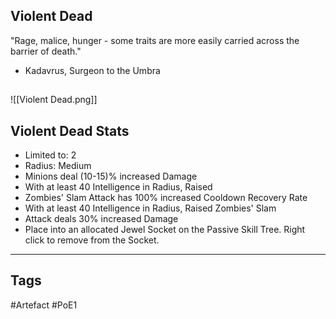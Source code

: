## Violent Dead
"Rage, malice, hunger - some traits are more easily carried across the barrier of death."
- Kadavrus, Surgeon to the Umbra
##
![[Violent Dead.png]]
## Violent Dead Stats
- Limited to: 2
- Radius: Medium
- Minions deal (10-15)% increased Damage
- With at least 40 Intelligence in Radius, Raised
- Zombies' Slam Attack has 100% increased Cooldown Recovery Rate
- With at least 40 Intelligence in Radius, Raised Zombies' Slam
- Attack deals 30% increased Damage
- Place into an allocated Jewel Socket on the Passive Skill Tree. Right click to remove from the Socket.


---
## Tags
#Artefact
#PoE1